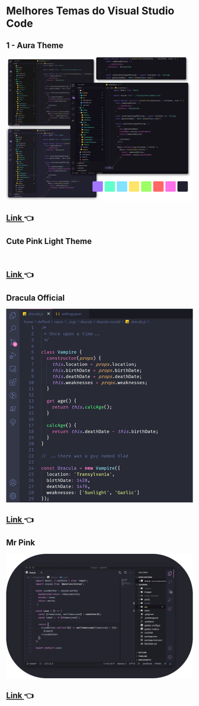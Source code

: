 <h1>Melhores Temas do Visual Studio Code</h1>

<h2>1 - Aura Theme</h2>
<img src="https://github.com/daltonmenezes/assets/blob/master/images/aura-theme/aura-vscode-preview.png?raw=true" alt="">
<h2><a href="https://marketplace.visualstudio.com/items?itemName=DaltonMenezes.aura-theme">Link </a>👈</h2>

<h2>Cute Pink Light Theme</h2>
<img src="https://gitlab.com/WebFreak001/cute-vscode/-/raw/master/preview.png" alt="">
<h2><a href="https://marketplace.visualstudio.com/items?itemName=webfreak.cute-theme">Link </a>👈</h2>

<h2>Dracula Official</h2>
<img src="https://raw.githubusercontent.com/dracula/visual-studio-code/master/screenshot.png" alt="">
<h2><a href="https://marketplace.visualstudio.com/items?itemName=dracula-theme.theme-dracula">Link </a>👈</h2>

<h2>Mr Pink</h2>
<img src="https://raw.githubusercontent.com/juanmnl/vs-mr-pink/master/screenshots/main.png" alt="">
<h2><a href="https://marketplace.visualstudio.com/items?itemName=juanmnl.vscode-theme-mr-pink">Link </a>👈</h2>
